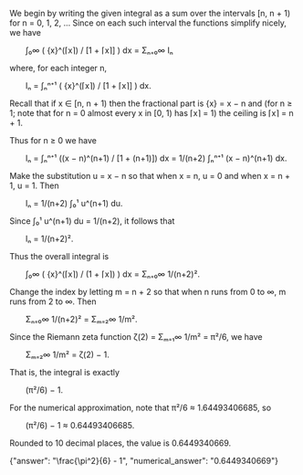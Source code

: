 We begin by writing the given integral as a sum over the intervals [n, n + 1) for n = 0, 1, 2, … Since on each such interval the functions simplify nicely, we have

  ∫₀∞ ( {x}^(⌈x⌉) / [1 + ⌈x⌉] ) dx = Σₙ₌₀∞ Iₙ

where, for each integer n,

  Iₙ = ∫ₙⁿ⁺¹ ( {x}^(⌈x⌉) / [1 + ⌈x⌉] ) dx.

Recall that if x ∈ [n, n + 1) then the fractional part is {x} = x − n and (for n ≥ 1; note that for n = 0 almost every x in [0, 1) has ⌈x⌉ = 1) the ceiling is ⌈x⌉ = n + 1.

Thus for n ≥ 0 we have

  Iₙ = ∫ₙⁿ⁺¹ ((x − n)^(n+1) / [1 + (n+1)]) dx = 1/(n+2) ∫ₙⁿ⁺¹ (x − n)^(n+1) dx.

Make the substitution u = x − n so that when x = n, u = 0 and when x = n + 1, u = 1. Then

  Iₙ = 1/(n+2) ∫₀¹ u^(n+1) du.

Since ∫₀¹ u^(n+1) du = 1/(n+2), it follows that

  Iₙ = 1/(n+2)².

Thus the overall integral is

  ∫₀∞ ( {x}^(⌈x⌉) / (1 + ⌈x⌉) ) dx = Σₙ₌₀∞ 1/(n+2)².

Change the index by letting m = n + 2 so that when n runs from 0 to ∞, m runs from 2 to ∞. Then

  Σₙ₌₀∞ 1/(n+2)² = Σₘ₌₂∞ 1/m².

Since the Riemann zeta function ζ(2) = Σₘ₌₁∞ 1/m² = π²/6, we have

  Σₘ₌₂∞ 1/m² = ζ(2) − 1.

That is, the integral is exactly

  (π²/6) − 1.

For the numerical approximation, note that π²/6 ≈ 1.64493406685, so

  (π²/6) − 1 ≈ 0.64493406685.

Rounded to 10 decimal places, the value is 0.6449340669.

{"answer": "\\frac{\\pi^2}{6} - 1", "numerical_answer": "0.6449340669"}